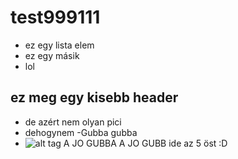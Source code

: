 # test999111
- ez egy lista elem
- ez egy másik
- lol

## ez meg egy kisebb header
- de azért nem olyan pici
- dehogynem
-Gubba gubba 
- ![alt tag](http://plugnmake.com/wp-content/uploads/2015/09/github.jpg) A JO GUBBA A JO GUBB ide az 5 öst :D
